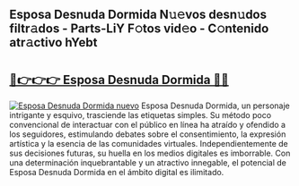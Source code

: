 ## Esposa Desnuda Dormida N𝚞𝚎vos desn𝚞dos filtr𝚊dos - Parts-LiY F𝚘tos vid𝚎o - C𝚘ntenido atr𝚊ctivo hYebt

# <h2><a href="http://mb90c8.tromn.icu/?c=Esposa+Desnuda+Dormida">🔗👉👉👉 Esposa Desnuda Dormida 🔗🔗</a></h2>

[![Esposa Desnuda Dormida nuevo](https://i.imgur.com/pEAQMta.gif)](http://mb90c8.tromn.icu/?c=Esposa+Desnuda+Dormida)
Esposa Desnuda Dormida, un personaje intrigante y esquivo, trasciende las etiquetas simples. Su método poco convencional de interactuar con el público en línea ha atraído y ofendido a los seguidores, estimulando debates sobre el consentimiento, la expresión artística y la esencia de las comunidades virtuales. Independientemente de sus decisiones futuras, su huella en los medios digitales es imborrable. Con una determinación inquebrantable y un atractivo innegable, el potencial de Esposa Desnuda Dormida en el ámbito digital es ilimitado.
